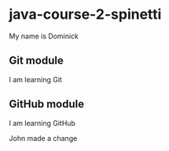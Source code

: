 # java-course-2-spinetti

My name is Dominick

## Git module

I am learning Git

## GitHub module

I am learning GitHub

John made a change
